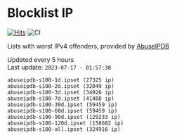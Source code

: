 # Blocklist IP

[![Hits](https://hits.seeyoufarm.com/api/count/incr/badge.svg?url=https%3A%2F%2Fgithub.com%2Fborestad%2Fblocklist-ip%2F&count_bg=%2379C83D&title_bg=%23555555&icon=&icon_color=%23E7E7E7&title=hits&edge_flat=false)](https://hits.seeyoufarm.com)  ![CI](https://img.shields.io/github/workflow/status/borestad/blocklist-ip/CI?style=flat-square)

Lists with worst IPv4 offenders, provided by [AbuseIPDB](https://www.abuseipdb.com/)

<!-- FOOTER-PLACEHOLDER -->
Updated every 5 hours<br>
Last update: `2023-07-17 - 01:57:30`
```
abuseipdb-s100-1d.ipset (27325 ip)
abuseipdb-s100-2d.ipset (32049 ip)
abuseipdb-s100-3d.ipset (34926 ip)
abuseipdb-s100-7d.ipset (41488 ip)
abuseipdb-s100-30d.ipset (59459 ip)
abuseipdb-s100-60d.ipset (59459 ip)
abuseipdb-s100-90d.ipset (129233 ip)
abuseipdb-s100-120d.ipset (158682 ip)
abuseipdb-s100-all.ipset (324916 ip)
```
